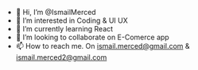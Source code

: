 - 👋 Hi, I’m @IsmailMerced
- 👀 I’m interested in Coding & UI UX 
- 🌱 I’m currently learning React
- 💞️ I’m looking to collaborate on E-Comerce app
- 📫 How to reach me. On ismail.merced@gmail.com & ismail.merced2@gmail.com

<!---
IsmailMerced/IsmailMerced is a ✨ special ✨ repository because its `README.md` (this file) appears on your GitHub profile.
You can click the Preview link to take a look at your changes.
--->
